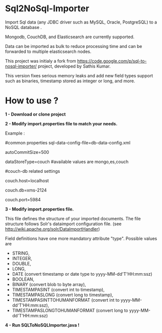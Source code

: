 Sql2NoSql-Importer
==================

Import Sql data (any JDBC driver such as MySQL, Oracle, PostgreSQL) to a NoSQL database . 

Mongodb, CouchDB, and Elasticsearch are currently supported.

Data can be imported as bulk to reduce processing time and can be forwarded to multiple elasticsearch nodes. 

This project was initialy a fork from https://code.google.com/p/sql-to-nosql-importer/ project, developed by Sathis Kumar.

This version fixes serious memory leaks and add new field types support such as binaries, timestamp stored as integer or long, and more.

How to use ?
==================

**1 - Download or clone project**

**2 - Modify import.properties file to match your needs.**

Example :

\#common properties
sql-data-config-file=db-data-config.xml

autoCommitSize=500 

dataStoreType=couch #available values are mongo,es,couch 


\#couch-db related settings

couch.host=localhost

couch.db=xms-2124

couch.port=5984

**3 - Modify import.properties file.**

This file defines the structure of your imported documents.
The file structure follows Solr's dataimport configuration file. (see http://wiki.apache.org/solr/DataImportHandler)

Field definitions have one more mandatory attribute "type".
Possible values are 
- STRING, 
- INTEGER, 
- DOUBLE, 
- LONG, 
- DATE (convert timestamp or date type to yyyy-MM-dd'T'HH:mm:ssz)
- BOOLEAN, 
- BINARY (convert blob to byte array), 
- TIMESTAMPASINT (convert int to timestamp), 
- TIMESTAMPASLONG (convert long to timestamp), 
- TIMESTAMPASINTTOHUMANFORMAT (convert int to yyyy-MM-dd'T'HH:mm:ssz),
- TIMESTAMPASLONGTOHUMANFORMAT (convert long to yyyy-MM-dd'T'HH:mm:ssz)

**4 - Run SQLToNoSQLImporter.java !**

